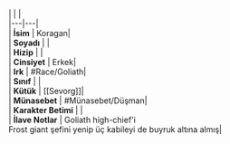 |  |  |<br>|---|---|<br>| **İsim** | Koragan|<br>| **Soyadı** | |<br>| **Hizip** | |<br>| **Cinsiyet** | Erkek|<br>| **Irk** | #Race/Goliath|<br>| **Sınıf** | |<br>| **Kütük** | [[Sevorg]]|<br>| **Münasebet** | #Münasebet/Düşman|<br>| **Karakter Betimi** | |<br>| **İlave Notlar** | Goliath high-chief'i<br>Frost giant şefini yenip üç kabileyi de buyruk altına almış|<br>
